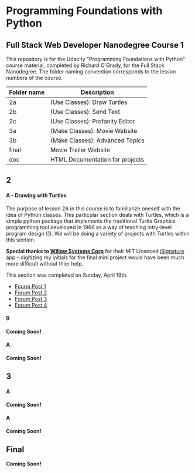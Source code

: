 # Programming Foundations with Python

## Full Stack Web Developer Nanodegree Course 1

This repository is for the Udacity "Programming Foundations with Python" course material, completed by Richard O'Grady, for the Full Stack Nanodegree. The folder naming convention corresponds to the lesson numbers of the course.

|Folder name|Description                    |
|-----------|-------------------------------|
|2a         |(Use Classes): Draw Turtles    |
|2b         |(Use Classes): Send Text       |
|2c         |(Use Classes): Profanity Editor|
|3a         |(Make Classes): Movie Website  |
|3b         |(Make Classes): Advanced Topics|
|final      |Movie Trailer Website          |
|doc        |HTML Documentation for projects|

## 2
#### A - Drawing with Turtles

The purpose of lesson 2A in this course is to familiarize oneself with the idea of Python classes. This particular section deals with Turtles, which is a simple python package that implements the traditional Turtle Graphics programming tool developed in 1966 as a way of teaching intry-level program design ([1](https://docs.python.org/2/library/turtle.html)). We will be doing a variety of projects with Turtles within this section.

**Special thanks to [Willow Systems Corp](http://willow-systems.com/)** for their MIT Licenced [jSignature](http://willowsystems.github.io/jSignature/#/about/) app - digitizing my initials for the final mini project would have been much more difficult without thier help.

This section was completed on Sunday, April 19th.
- [Fourm Post 1](http://discussions.udacity.com/t/drawing-square-turtles-fs0415/14560/38)
- [Forum Post 2](http://discussions.udacity.com/t/making-turtle-code-better-fs0415/14562/46)
- [Forum Post 3](http://discussions.udacity.com/t/planning-to-draw-fs0415/14563/28)
- [Forum Post 4](http://discussions.udacity.com/t/turtle-mini-project-fs0415/14551/32?u=ogrady_richard)

#### B
__Coming Soon!__

#### A
__Coming Soon!__

## 3

#### A
__Coming Soon!__

#### A
__Coming Soon!__

## Final

__Coming Soon!__
